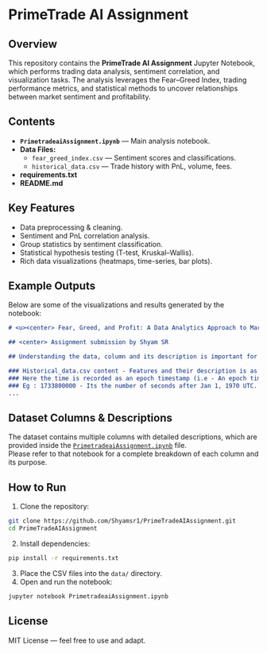 # PrimeTrade AI Assignment

## Overview
This repository contains the **PrimeTrade AI Assignment** Jupyter Notebook, which performs trading data analysis, sentiment correlation, and visualization tasks. The analysis leverages the Fear–Greed Index, trading performance metrics, and statistical methods to uncover relationships between market sentiment and profitability.

## Contents
- **`PrimetradeaiAssignment.ipynb`** — Main analysis notebook.
- **Data Files:**
  - `fear_greed_index.csv` — Sentiment scores and classifications.
  - `historical_data.csv` — Trade history with PnL, volume, fees.
- **requirements.txt**
- **README.md**

## Key Features
- Data preprocessing & cleaning.
- Sentiment and PnL correlation analysis.
- Group statistics by sentiment classification.
- Statistical hypothesis testing (T-test, Kruskal–Wallis).
- Rich data visualizations (heatmaps, time-series, bar plots).

## Example Outputs
Below are some of the visualizations and results generated by the notebook:

```markdown
# <u><center> Fear, Greed, and Profit: A Data Analytics Approach to Market Sentiment

## <center> Assignment submission by Shyam SR

## Understanding the data, column and its description is important for analysis : 

### Historical_data.csv content - Features and their description is as follows :
### Here the time is recorded as an epoch timestamp (i.e - An epoch timestamp is a way of representing a specific moment in time as a single number — the number of seconds (or milliseconds) that have passed since a fixed starting point. 
### Eg : 1733800000 - Its the number of seconds after Jan 1, 1970 UTC.
...
```

## Dataset Columns & Descriptions

The dataset contains multiple columns with detailed descriptions, which are provided inside the
[`PrimetradeaiAssignment.ipynb`](PrimetradeaiAssignment.ipynb) file.  
Please refer to that notebook for a complete breakdown of each column and its purpose.


## How to Run
1. Clone the repository:
```bash
git clone https://github.com/Shyamsr1/PrimeTradeAIAssignment.git
cd PrimeTradeAIAssignment
```
2. Install dependencies:
```bash
pip install -r requirements.txt
```
3. Place the CSV files into the `data/` directory.
4. Open and run the notebook:
```bash
jupyter notebook PrimetradeaiAssignment.ipynb
```

## License
MIT License — feel free to use and adapt.
